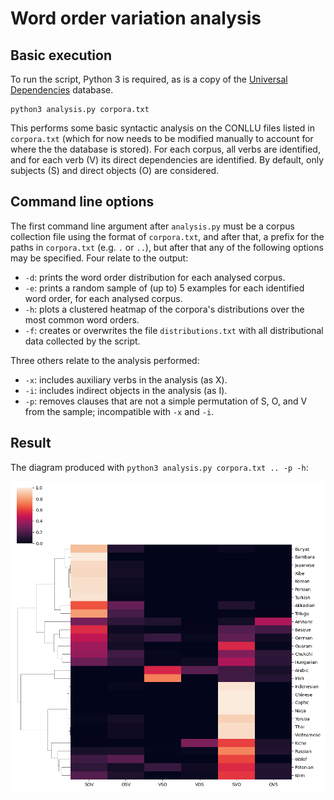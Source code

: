 # Word order variation analysis

## Basic execution

To run the script, Python 3 is required, as is a copy of the [Universal Dependencies](https://universaldependencies.org/) database.

```
python3 analysis.py corpora.txt
```

This performs some basic syntactic analysis on the CONLLU files listed in `corpora.txt` (which for now needs to be modified manually to account for where the the database is stored). For each corpus, all verbs are identified, and for each verb (V) its direct dependencies are identified. By default, only subjects (S) and direct objects (O) are considered.

## Command line options

The first command line argument after `analysis.py` must be a corpus collection file using the format of `corpora.txt`, and after that, a prefix for the paths in `corpora.txt` (e.g. `.` or `..`), but after that any of the following options may be specified. Four relate to the output:

- `-d`: prints the word order distribution for each analysed corpus.
- `-e`: prints a random sample of (up to) 5 examples for each identified word order, for each analysed corpus.
- `-h`: plots a clustered heatmap of the corpora's distributions over the most common word orders.
- `-f`: creates or overwrites the file `distributions.txt` with all distributional data collected by the script.

Three others relate to the analysis performed:

- `-x`: includes auxiliary verbs in the analysis (as X).
- `-i`: includes indirect objects in the analysis (as I).
- `-p`: removes clauses that are not a simple permutation of S, O, and V from the sample; incompatible with `-x` and `-i`.

## Result

The diagram produced with `python3 analysis.py corpora.txt .. -p -h`:

![Distributions](heatmap.png)